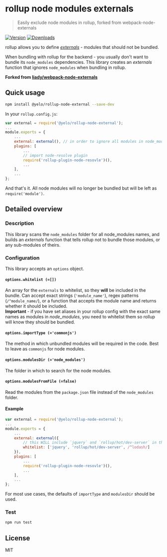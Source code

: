 rollup node modules externals
==============================
> Easily exclude node modules in rollup, forked from webpack-node-externals

[![Version](https://img.shields.io/npm/v/@yelo/rollup-node-externals.svg)](https://www.npmjs.org/package/@yelo/rollup-node-externals)
[![Downloads](https://img.shields.io/npm/dm/@yelo/rollup-node-externals.svg)](https://www.npmjs.org/package/@yelo/rollup-node-externals)

rollup allows you to define [*externals*](https://rollupjs.org/#peer-dependencies) - modules that should not be bundled.

When bundling with rollup for the backend - you usually don't want to bundle its `node_modules` dependencies.
This library creates an *externals* function that ignores `node_modules` when bundling in rollup.

**Forked from [liady/webpack-node-externals](https://github.com/liady/webpack-node-externals)**

## Quick usage
```sh
npm install @yelo/rollup-node-external --save-dev
```

In your `rollup.config.js`:
```js
var external = require('@yelo/rollup-node-external');
...
module.exports = {
    ...
    external: external(), // in order to ignore all modules in node_modules folder
    plugins: [
        ...
        // import node-resolve plugin
        require('rollup-plugin-node-resovle')(),
        ...
    ],
    ...
};
```
And that's it. All node modules will no longer be bundled but will be left as `require('module')`.

## Detailed overview
### Description
This library scans the `node_modules` folder for all node_modules names, and builds an *externals* function that tells rollup not to bundle those modules, or any sub-modules of theirs.

### Configuration
This library accepts an `options` object.

#### `options.whitelist (=[])`
An array for the `externals` to whitelist, so they **will** be included in the bundle. Can accept exact strings (`'module_name'`), regex patterns (`/^module_name/`), or a function that accepts the module name and returns whether it should be included.
<br/>**Important** - if you have set aliases in your rollup config with the exact same names as modules in *node_modules*, you need to whitelist them so rollup will know they should be bundled.

#### `options.importType (='commonjs')`
The method in which unbundled modules will be required in the code. Best to leave as `commonjs` for node modules.

#### `options.modulesDir (='node_modules')`
The folder in which to search for the node modules.

#### `options.modulesFromFile (=false)`
Read the modules from the `package.json` file instead of the `node_modules` folder.

#### Example
```js
var external = require('@yelo/rollup-node-external');
...
module.exports = {
    ...
    external: external({
        // this WILL include `jquery` and `rollup/hot/dev-server` in the bundle, as well as `lodash/*`
        whitelist: ['jquery', 'rollup/hot/dev-server', /^lodash/]
    }),
    plugins: [
        ...
        require('rollup-plugin-node-resovle')(),
        ...
    ],
    ...
};
```
    
For most use cases, the defaults of `importType` and `modulesDir` should be used.

### Test
```sh
npm run test
```

## License
MIT
